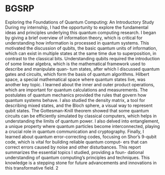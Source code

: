 # BGSRP
Exploring the Foundations of Quantum Computing: An Introductory Study
During my internship, I had the
opportunity to explore the fundamental ideas and principles underlying this
quantum computing research.
I began by giving a brief overview of information theory, which is critical
for understanding how information is processed in quantum systems. This
motivated the discussion of qubits, the basic quantum units of information,
which can exist in multiple states at the same time due to superposition, in
contrast to the classical bits.
Understanding qubits required the introduction of some linear algebra,
which is the mathematical framework used to describe and manipulate quan-
tum states, after which I discussed quantum gates and circuits, which form
the basis of quantum algorithms. Hilbert space, a special mathematical space
where quantum states live, was another key topic. I learned about the inner
and outer product operations, which are important for quantum calculations
and measurements.
The postulates of quantum mechanics provided the rules that govern
how quantum systems behave. I also studied the density matrix, a tool
for describing mixed states, and the Bloch sphere, a visual way to represent
qubit states.
The Gottesman-Knill theorem showed that some quantum circuits can be
efficiently simulated by classical computers, which helps in understanding the
limits of quantum power. I also delved into entanglement, a unique property
where quantum particles become interconnected, playing a crucial role in
quantum communication and cryptography.
Finally, I learned about quantum error-correcting codes, focusing on
Shor’s 9-qubit code, which is vital for building reliable quantum comput-
ers that can correct errors caused by noise and other disturbances.
This report summarizes the essential topics I studied, providing a foun-
dational understanding of quantum computing’s principles and techniques.
This knowledge is a stepping stone for future advancements and innovations
in this transformative field.
2

